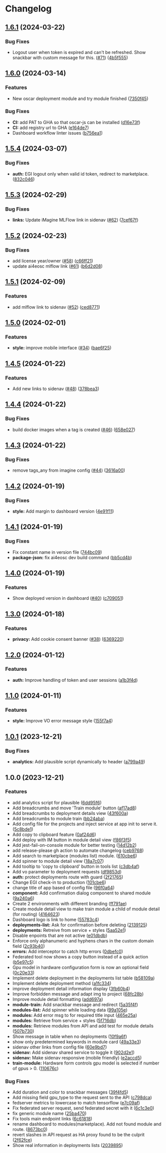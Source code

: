 # Changelog

## [1.6.1](https://github.com/ai4os/ai4-dashboard/compare/v1.6.0...v1.6.1) (2024-03-22)


### Bug Fixes

* Logout user when token is expired and can't be refreshed. Show snackbar with custom message for this. ([#71](https://github.com/ai4os/ai4-dashboard/issues/71)) ([4b5f555](https://github.com/ai4os/ai4-dashboard/commit/4b5f555a8e29665ca5ff6f0ffb1c5d33ec0f9a7f))

## [1.6.0](https://github.com/ai4os/ai4-dashboard/compare/v1.5.4...v1.6.0) (2024-03-14)


### Features

* New oscar deployment module and try module finished ([7350f45](https://github.com/ai4os/ai4-dashboard/commit/7350f4599ba7f4802ec72e906fb20b1a001109d2))


### Bug Fixes

* **CI:** add PAT to GHA so that oscar-js can be installed ([d16e73f](https://github.com/ai4os/ai4-dashboard/commit/d16e73fc77ea139a01f577ab82ea28de6b57d88c))
* **CI:** add registry url to GHA ([e164de7](https://github.com/ai4os/ai4-dashboard/commit/e164de72f158ebbc80287c7e93771cba5a1ca96a))
* Dashboard workflow linter issues ([b756ea1](https://github.com/ai4os/ai4-dashboard/commit/b756ea1db92f6a6c8ad8eea8ea7b2be1d9397d81))

## [1.5.4](https://github.com/ai4os/ai4-dashboard/compare/v1.5.3...v1.5.4) (2024-03-07)


### Bug Fixes

* **auth:** EGI logout only when valid id token, redirect to marketplace. ([832c046](https://github.com/ai4os/ai4-dashboard/commit/832c046f07af0b58ccb847d5b65dd1681aad6e0f))

## [1.5.3](https://github.com/ai4os/ai4-dashboard/compare/v1.5.2...v1.5.3) (2024-02-29)


### Bug Fixes

* **links:** Update iMagine MLFlow link in sidenav ([#62](https://github.com/ai4os/ai4-dashboard/issues/62)) ([7cef67f](https://github.com/ai4os/ai4-dashboard/commit/7cef67fdcd13ec1c70a9f20f08f29659240bcaab))

## [1.5.2](https://github.com/ai4os/ai4-dashboard/compare/v1.5.1...v1.5.2) (2024-02-23)


### Bug Fixes

* add license year/owner ([#58](https://github.com/ai4os/ai4-dashboard/issues/58)) ([c66ff21](https://github.com/ai4os/ai4-dashboard/commit/c66ff215ccce8d443797722ebb0528480a096765))
* update ai4eosc mlflow link ([#61](https://github.com/ai4os/ai4-dashboard/issues/61)) ([b6d2d08](https://github.com/ai4os/ai4-dashboard/commit/b6d2d086fb46f6b26e296904b846d98b548633da))

## [1.5.1](https://github.com/ai4os/ai4-dashboard/compare/v1.5.0...v1.5.1) (2024-02-09)


### Features

* add mlflow link to sidenav ([#52](https://github.com/ai4os/ai4-dashboard/issues/52)) ([ced8771](https://github.com/ai4os/ai4-dashboard/commit/ced87717be02e0919485286a17a02f1a151297fd))

## [1.5.0](https://github.com/ai4os/ai4-dashboard/compare/v1.4.5...v1.5.0) (2024-02-01)


### Features

* **style:** improve mobile interface ([#34](https://github.com/ai4os/ai4-dashboard/issues/34)) ([bae6f25](https://github.com/ai4os/ai4-dashboard/commit/bae6f2557e37614119b30d08442cf9289b01ff3d))

## [1.4.5](https://github.com/ai4os/ai4-dashboard/compare/v1.4.4...v1.4.5) (2024-01-22)


### Features

* Add new links to sidenav ([#48](https://github.com/ai4os/ai4-dashboard/issues/48)) ([378bea3](https://github.com/ai4os/ai4-dashboard/commit/378bea3e2a01ee00b8ea8750c9e63eaccd026434))

## [1.4.4](https://github.com/ai4os/ai4-dashboard/compare/v1.4.3...v1.4.4) (2024-01-22)


### Bug Fixes

* build docker images when a tag is created ([#46](https://github.com/ai4os/ai4-dashboard/issues/46)) ([658e027](https://github.com/ai4os/ai4-dashboard/commit/658e02781a96d3b4529aa10457e156bdece5d636))

## [1.4.3](https://github.com/ai4os/ai4-dashboard/compare/v1.4.2...v1.4.3) (2024-01-22)


### Bug Fixes

* remove tags_any from imagine config ([#44](https://github.com/ai4os/ai4-dashboard/issues/44)) ([3616a00](https://github.com/ai4os/ai4-dashboard/commit/3616a002b5547db93fa32ec3decf306f25914ba0))

## [1.4.2](https://github.com/ai4os/ai4-dashboard/compare/v1.4.1...v1.4.2) (2024-01-19)


### Bug Fixes

* **style:** Add margin to dashboard version ([4e91f11](https://github.com/ai4os/ai4-dashboard/commit/4e91f11315330b9cb1986b4ae7c222004b234517))

## [1.4.1](https://github.com/ai4os/ai4-dashboard/compare/v1.4.0...v1.4.1) (2024-01-19)


### Bug Fixes

* Fix constant name in version file ([744bc09](https://github.com/ai4os/ai4-dashboard/commit/744bc098442bb0340b5e6a9007267cf70bec5348))
* **package-json:** fix ai4eosc dev build command ([bb5cd4b](https://github.com/ai4os/ai4-dashboard/commit/bb5cd4ba6137a9b0c82b09f3171ae4d7234ef0d4))

## [1.4.0](https://github.com/ai4os/ai4-dashboard/compare/v1.3.0...v1.4.0) (2024-01-19)


### Features

* Show deployed version in dashboard ([#40](https://github.com/ai4os/ai4-dashboard/issues/40)) ([c709051](https://github.com/ai4os/ai4-dashboard/commit/c7090512dc17eea9dc2917e466a717e2ceece4e6))

## [1.3.0](https://github.com/ai4os/ai4-dashboard/compare/v1.2.0...v1.3.0) (2024-01-18)


### Features

* **privacy:** Add cookie consent banner ([#38](https://github.com/ai4os/ai4-dashboard/issues/38)) ([6369220](https://github.com/ai4os/ai4-dashboard/commit/636922035140a9dd0017c5937d1afd3678505e77))

## [1.2.0](https://github.com/ai4os/ai4-dashboard/compare/v1.1.0...v1.2.0) (2024-01-12)


### Features

* **auth:** Improve handling of token and user sessions ([a1b3f4d](https://github.com/ai4os/ai4-dashboard/commit/a1b3f4db8fbcf2b7c19fcbe85977825d4eefa4c5))

## [1.1.0](https://github.com/ai4os/ai4-dashboard/compare/v1.0.1...v1.1.0) (2024-01-11)


### Features

* **style:** Improve VO error message style ([155f7a4](https://github.com/ai4os/ai4-dashboard/commit/155f7a44d8074a22e02f1a01bf26a006dc403bc8))

## [1.0.1](https://github.com/ai4os/ai4-dashboard/compare/v1.0.0...v1.0.1) (2023-12-21)


### Bug Fixes

* **analytics:** Add plausible script dynamically to header ([a799a49](https://github.com/ai4os/ai4-dashboard/commit/a799a498b8d01c9f60dbb5d0f03b12a607e344c0))

## 1.0.0 (2023-12-21)


### Features

* add analytics script for plausible ([6dd95f6](https://github.com/ai4os/ai4-dashboard/commit/6dd95f6d3602b4031beae966c49f678ff1e87aba))
* Add breadcrumbs and move 'Train module' button ([af17ad8](https://github.com/ai4os/ai4-dashboard/commit/af17ad8815b65125463b7356241ad99b9f999183))
* Add breadcrumbs to deployment details view ([43f600a](https://github.com/ai4os/ai4-dashboard/commit/43f600a1754661b66b58d8229ea2522d3d24c5a4))
* Add breadcrumbs to module train ([bb24aba](https://github.com/ai4os/ai4-dashboard/commit/bb24aba6a6be05b29ad3f178ff265492767d3963))
* Add config file for the projects and inject service at app init to serve it. ([5c8bde1](https://github.com/ai4os/ai4-dashboard/commit/5c8bde17e403ad629439aa8d998a52c5989df461))
* Add copy to clipboard feature ([0af24d6](https://github.com/ai4os/ai4-dashboard/commit/0af24d6f53a57c83301b8238d7fc164715050941))
* Add deploy with IM button in module detail view ([f86f3f5](https://github.com/ai4os/ai4-dashboard/commit/f86f3f58aa9d718c31af0aa4c9bf04ac764dce1d))
* Add jest-fail-on-console module for better testing ([14d12b2](https://github.com/ai4os/ai4-dashboard/commit/14d12b2c007ebbb4ffcd26c530e8da37d1d3785b))
* add release-please gh action to automate changelog ([ceb9768](https://github.com/ai4os/ai4-dashboard/commit/ceb97682413b5b1e13aad71cb0738b78e17a47be))
* Add search to marketplace (modules list) module. ([610cbe6](https://github.com/ai4os/ai4-dashboard/commit/610cbe65693e5762fe13b427817510dece54c4c9))
* Add spinner to module detail view ([18a7c07](https://github.com/ai4os/ai4-dashboard/commit/18a7c07c25b5005b9494cc75f87eabfa8f7f9aee))
* Add tooltip to 'copy to clipboard' button in tools list ([c3db4af](https://github.com/ai4os/ai4-dashboard/commit/c3db4af1cd5c930eb1e0abf39472abf47616e380))
* Add vo parameter to deployment requests ([df9853d](https://github.com/ai4os/ai4-dashboard/commit/df9853d09cbec06ad591cbea2764cbd3440d1db0))
* **auth:** protect deployments route with guard ([2f21765](https://github.com/ai4os/ai4-dashboard/commit/2f2176593aa555eb4baabef8089cca5fedfea292))
* Change EGI check-in to production ([101cbe6](https://github.com/ai4os/ai4-dashboard/commit/101cbe61d1f6348a23e508004e002d0656d5baa4))
* change title of app based of config file ([96f0a64](https://github.com/ai4os/ai4-dashboard/commit/96f0a64488c7083badfd6daaea8de77b4b74b45b))
* **component:** Add confirmation dialog component to shared module ([9a240a6](https://github.com/ai4os/ai4-dashboard/commit/9a240a679ab0235dcd28367a35b6dbce9c2134f8))
* Create 2 environments with different branding ([ff791ae](https://github.com/ai4os/ai4-dashboard/commit/ff791ae25b234ac728faa9eee5d8a8a913fde3d9))
* Create module detail view to make train module a child of module detail (for routing) ([4164623](https://github.com/ai4os/ai4-dashboard/commit/41646236d41bb5358c48f091ea6ee9b21c143426))
* Dashboard logo is link to home ([55783c4](https://github.com/ai4os/ai4-dashboard/commit/55783c4b016ab18f21cb0956e78e8dcbcf32ed71))
* **deployments-list:** Ask for confirmation before deleting ([2139125](https://github.com/ai4os/ai4-dashboard/commit/213912506b5ebec6567c5a03bf5749232aab0bb0))
* **deployments:** Retreive from service + styles ([5aa52e1](https://github.com/ai4os/ai4-dashboard/commit/5aa52e1f4c6166d50b277e5de0e7d225c42c9b93))
* Disable enpoints that are not active ([e01dbdb](https://github.com/ai4os/ai4-dashboard/commit/e01dbdb434075e0660f5265fb252de457a395e85))
* Enforce only alphanumeric and hyphens chars in the custom domain field ([2c93b40](https://github.com/ai4os/ai4-dashboard/commit/2c93b40f85a629746fe34f2c7530072eafdb8751))
* **errors:** Add interceptor to catch http errors ([0dbefc0](https://github.com/ai4os/ai4-dashboard/commit/0dbefc0e45f6eb72e15102b14853e107135f52a2))
* Federated tool now shows a copy button instead of a quick action ([b5e97c5](https://github.com/ai4os/ai4-dashboard/commit/b5e97c5fdf2c1a572dad09cd17803caa8695bebf))
* Gpu model in hardware configuration form is now an optional field ([0c20e33](https://github.com/ai4os/ai4-dashboard/commit/0c20e33d947cb493ee3a689067fb575b88abca17))
* Implement delete deployment in the deployments list table ([b58109a](https://github.com/ai4os/ai4-dashboard/commit/b58109a73ed569f6a32490737813bc04e8d1bb77))
* Implement delete deployment method ([a1fc334](https://github.com/ai4os/ai4-dashboard/commit/a1fc3345b27a31fd66dbbadfee06b3af4aaa6520))
* improve deployment detail information display ([3fb60b4](https://github.com/ai4os/ai4-dashboard/commit/3fb60b416bbf9ca9d7adca129ecf85fa47a35810))
* Improve forbidden message and adapt img to project ([68fc28b](https://github.com/ai4os/ai4-dashboard/commit/68fc28b95a4b1d1efcd526f97cbde7ad6cc17f8a))
* Improve module detail formatting ([add697a](https://github.com/ai4os/ai4-dashboard/commit/add697aed3e1a5027634eb1b29477baf957fc58c))
* **module-train:** Add snackbar message and redirect ([5a35f4f](https://github.com/ai4os/ai4-dashboard/commit/5a35f4fb7816cbdff70f470f404478f992c10bec))
* **modules-list:** Add spinner while loading data ([99a105e](https://github.com/ai4os/ai4-dashboard/commit/99a105e663e4c92b3038554a68ed5ce4eeaa6e8a))
* **modules:** Add error msg to for required title input ([465e25a](https://github.com/ai4os/ai4-dashboard/commit/465e25ac49162e2431a6e8d3f8979bd0455b5ac7))
* **modules:** Retrieve from service + styles ([5f716db](https://github.com/ai4os/ai4-dashboard/commit/5f716db19b10ece65ba0d600c11e877ce44f75cb))
* **modules:** Retrieve modules from API and add test for module details ([507b730](https://github.com/ai4os/ai4-dashboard/commit/507b730e6fffcc6aae0c3bbeadb694dce1273a56))
* Show message in table when no deployments ([10f9a6f](https://github.com/ai4os/ai4-dashboard/commit/10f9a6fe87307e6bc7a92b3038b1cd3dcb47094b))
* show only predetermined keywords in module card ([49a33e3](https://github.com/ai4os/ai4-dashboard/commit/49a33e38f190a7f8cf11f9a2a83351456e65fc02))
* sidenav other links from config file ([60e9bd7](https://github.com/ai4os/ai4-dashboard/commit/60e9bd71cf08fc5f0358cadb58f1580104d4c11e))
* **sidenav:** Add sidenav shared service to toggle it ([902d2e1](https://github.com/ai4os/ai4-dashboard/commit/902d2e12d344b55f041329c88818f4d2571a26b4))
* **sidenav:** Make sidenav responsive (mobile friendly) ([e2accd5](https://github.com/ai4os/ai4-dashboard/commit/e2accd55d2a2723d63e18a44c92ea1b8d6204de9))
* **train-module:** Hardware form controls gpu model is selected if number of gpus &gt; 0. ([110676c](https://github.com/ai4os/ai4-dashboard/commit/110676c78b541b1aaaa236ad10eb32519269bc47))


### Bug Fixes

* Add duration and color to snackbar messages ([39f4fd5](https://github.com/ai4os/ai4-dashboard/commit/39f4fd5bb22db4cb88efee2ab7c122fa15e7bd61))
* Add missing field gpu_type to the request sent to the API ([c798dca](https://github.com/ai4os/ai4-dashboard/commit/c798dca3abeb36c921b4e76cd8fa39d5a0e7453b))
* fedserver metrics to lowercase to match tensorflow ([e7c09af](https://github.com/ai4os/ai4-dashboard/commit/e7c09af8a6156a65529d75fa0d4e88835cc2be77))
* Fix federated server request, send federated secret with it ([6c1c3e0](https://github.com/ai4os/ai4-dashboard/commit/6c1c3e09850e211dd56d7ca1387fac581e900780))
* fix generic module name ([25ba470](https://github.com/ai4os/ai4-dashboard/commit/25ba470229b914aca8ea696c69407fbad4c79e61))
* Fix tools main endpoint links ([6c61818](https://github.com/ai4os/ai4-dashboard/commit/6c61818b70f975931b1f90cad1a7af000eaa933d))
* rename dashboard to modules(marketplace). Add not found module and route. ([8673bc0](https://github.com/ai4os/ai4-dashboard/commit/8673bc0db7af24aa24134948e80b520edaae8ed9))
* revert slashes in API request as HA proxy found to be the culprit ([2f62fce](https://github.com/ai4os/ai4-dashboard/commit/2f62fce388ba71cbe44337d9faebbdde8ae30ce5))
* Show real information in deployments lists ([2039895](https://github.com/ai4os/ai4-dashboard/commit/2039895a9b59c8708431bce47f45811bf1b0f6f2))
